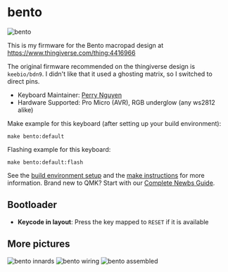# bento

![bento](https://cdn.discordapp.com/attachments/587004793004884086/945479030268899348/20220221_162100.jpg)

This is my firmware for the Bento macropad design at
https://www.thingiverse.com/thing:4416966

The original firmware recommended on the thingiverse design is `keebio/bdn9`.
I didn't like that it used a ghosting matrix, so I switched to direct pins.

* Keyboard Maintainer: [Perry Nguyen](https://github.com/pfn)
* Hardware Supported: Pro Micro (AVR), RGB underglow (any ws2812 alike)

Make example for this keyboard (after setting up your build environment):

    make bento:default

Flashing example for this keyboard:

    make bento:default:flash

See the [build environment setup](https://docs.qmk.fm/#/getting_started_build_tools) and the [make instructions](https://docs.qmk.fm/#/getting_started_make_guide) for more information. Brand new to QMK? Start with our [Complete Newbs Guide](https://docs.qmk.fm/#/newbs).

## Bootloader

* **Keycode in layout**: Press the key mapped to `RESET` if it is available

## More pictures

![bento innards](https://cdn.discordapp.com/attachments/587004793004884086/945367238293221456/20220221_091014.jpg)
![bento wiring](https://cdn.discordapp.com/attachments/587004793004884086/945479029765586994/20220221_153027.jpg)
![bento assembled](https://cdn.discordapp.com/attachments/587004793004884086/945367238666506290/20220220_124314.jpg)

